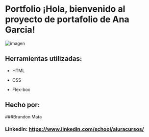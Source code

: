 # Portfolio ¡Hola, bienvenido al proyecto de portafolio de Ana Garcia!

![imagen](https://cdn1.gnarususercontent.com.br/6/450324/9facae6f-79bf-48f3-b3a9-b4f9284802d7.png)  
## Herramientas utilizadas:

* HTML

* CSS

* Flex-box

## Hecho por:

###Brandon Mata

### Linkedin: https://www.linkedin.com/school/aluracursos/
